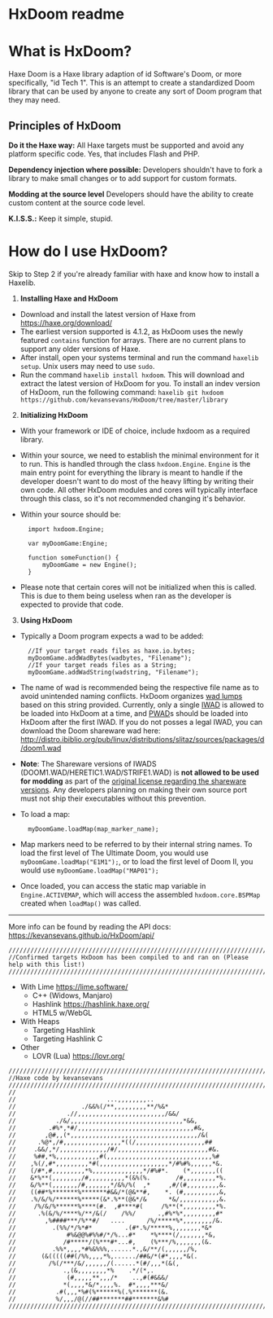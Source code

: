 # HxDoom readme

# What is HxDoom?
Haxe Doom is a Haxe library adaption of id Software's Doom, or more specifically, "id Tech 1". This is an attempt to create a standardized Doom library that can be used by anyone to create any sort of Doom program that they may need.

## Principles of HxDoom
**Do it the Haxe way:** All Haxe targets must be supported and avoid any platform specific code. Yes, that includes Flash and PHP.

**Dependency injection where possible:** Developers shouldn't have to fork a library to make small changes or to add support for custom formats.

**Modding at the source level** Developers should have the ability to create custom content at the source code level.

**K.I.S.S.:** Keep it simple, stupid.

# How do I use HxDoom?
Skip to Step 2 if you're already familiar with haxe and know how to install a Haxelib.
1) **Installing Haxe and HxDoom**
 - Download and install the latest version of Haxe from https://haxe.org/download/
 - The earliest version supported is 4.1.2, as HxDoom uses the newly featured ``contains`` function for arrays. There are no current plans to support any older versions of Haxe.
 - After install, open your systems terminal and run the command ``haxelib setup``. Unix users may need to use ``sudo``.
 - Run the command ``haxelib install hxdoom``. This will download and extract the latest version of HxDoom for you. To install an indev version of HxDoom, run the following command:
 ``haxelib git hxdoom https://github.com/kevansevans/HxDoom/tree/master/library``
2) **Initializing HxDoom**
- With your framework or IDE of choice, include hxdoom as a required library.
- Within your source, we need to establish the minimal environment for it to run. This is handled through the class ``hxdoom.Engine``. ``Engine`` is the main entry point for everything the library is meant to handle if the developer doesn't want to do most of the heavy lifting by writing their own code. All other HxDoom modules and cores will typically interface through this class, so it's not recommended changing it's behavior.
- Within your source should be:

	    import hxdoom.Engine;
	    
	    var myDoomGame:Engine;
	    
	    function someFunction() {
	    	myDoomGame = new Engine();
	    }
* Please note that certain cores will not be initialized when this is called. This is due to them being useless when ran as the developer is expected to provide that code.
3) **Using HxDoom**
- Typically a Doom program expects a wad to be added:

		//If your target reads files as haxe.io.bytes;
		myDoomGame.addWadBytes(wadbytes, "Filename"); 
		//If your target reads files as a String;
		myDoomGame.addWadString(wadstring, "Filename");

- The name of wad is recommended being the respective file name as to avoid unintended naming conflicts. HxDoom organizes [wad lumps](https://doomwiki.org/wiki/Lump) based on this string provided. Currently, only a single [IWAD](https://doomwiki.org/wiki/IWAD) is allowed to be loaded into HxDoom at a time, and [PWAD](https://doomwiki.org/wiki/PWAD)s should be loaded into HxDoom after the first IWAD. If you do not posses a legal IWAD, you can download the Doom shareware wad here: http://distro.ibiblio.org/pub/linux/distributions/slitaz/sources/packages/d/doom1.wad
- **Note**: The Shareware versions of IWADS (DOOM1.WAD/HERETIC1.WAD/STRIFE1.WAD) is **not allowed to be used for modding** as part of the [original license regarding the shareware versions](https://pastebin.com/Fb1GdqiK). Any developers planning on making their own source port must not ship their executables without this prevention.
- To load a map:

	    myDoomGame.loadMap(map_marker_name);

- Map markers need to be referred to by their internal string names. To load the first level of The Ultimate Doom, you would use ``myDoomGame.loadMap("E1M1");``, or to load the first level of Doom II, you would use ``myDoomGame.loadMap("MAP01");``
- Once loaded, you can access the static map variable in ``Engine.ACTIVEMAP``, which will access the assembled ``hxdoom.core.BSPMap`` created when ``loadMap()`` was called.

***

More info can be found by reading the API docs: https://kevansevans.github.io/HxDoom/api/

```
////////////////////////////////////////////////////////////////////////////////////////////////////
//Confirmed targets HxDoom has been compiled to and ran on (Please help with this list!)
////////////////////////////////////////////////////////////////////////////////////////////////////
```
* With Lime https://lime.software/
  * C++ (Widows, Manjaro)
  * Hashlink https://hashlink.haxe.org/
  * HTML5 w/WebGL
* With Heaps
  * Targeting Hashlink
  * Targeting Hashlink C
* Other
  * LOVR (Lua) https://lovr.org/

```
////////////////////////////////////////////////////////////////////////////////////////////////////
//Haxe code by kevansevans
////////////////////////////////////////////////////////////////////////////////////////////////////
//
//                         ...,,,,,,,,..                     
//                  ./&&%(/**,,,,,,,,,**/%&*               
//              .//,,,,,,,,,,,,,,,,,,,,,,,,/&&/            
//           ./&/,,,,,,,,,,,,,,,,,,,,,,,,,,,,,,,*&&,         
//         .#%*,*#/,,,,,,,,,,,,,,,,,,,,,,,,,,,,,,,,#&,       
//        ,@#,,(*,,,,,,,,,,,,,,,,,,,,,,,,,,,,,,,,,,,/&(      
//      .%@*,/#,,,,,,,,,,,,,,,,*((/,,,,,,,,,,,,,,,,,,,##     
//     .&&/,*/,,,,,,,,,,,,,/#/,,,,,,,,,,,,,,,,,,,,,,,,,#&.   
//     %##,*%,,,,,,,,,,,,#(,,,,,,,,,,,,,,,,,,,,,,,,,,,,,%#   
//    ,%(/,#*,,,,,,,,,*#(,,,,,,,,,,,,,,,,,,,*/#%#%,,,,,,*&.  
//    (/#*,#,,,,,,,,,*%,,,,,,,,,,,,,,*/#%#*.    (*,,,,,,,((  
//    &*%**(,,,,,,,,/#,,,,,,,,,,*(&%(%.       /#,,,,,,,,,*%. 
//    &/%**(,,,,,,,/#,,,,,,,*/&%/%(  ,*     ,#/(#,,,,,,,,,&. 
//    ((##*%*******%*******#&&/*(@&**#,    *. (#,,,,,,,,,,&, 
//    .%/&/%/******%*****(&*.%**(@&*/&      *&/,,,,,,,,,,,&. 
//     /%/&/%******%****(#.  ,#****#(     /%**(*,,,,,,,,,*%. 
//      .%(&/%/****%/**/&(/    /%%/      .,#%*%*,,,,,,,,,#*  
//        ,%####***/%**#/   ....      /%/*****%*,,,,,,,,/&.  
//          .(%%/*/%*#*         .(#*.%/*****%,,,,,,,,*&*   
//              #%&@@%#%%#/*/%...#*    *%****(/,,,,,,,*&,    
//             /#*****/(%***#*...#,    (%***/%,,,,,,,(&.     
//          .%%*,,,,*#%&%%%,......*.,&/**/(,,,,,,/%,       
//       (&(((((##(/%%,,,,*%,....../##&/*(#*,,,,*&(.         
//         /%(/***/&/,,,,,,/(......*(#/,,,*(&(,            
//             .,(&,,,,,,,,*%    .*/(*,.                 
//              (#,,,,,**,,,/*    ..,#(#&&&/                 
//             *(,,,,*&/*,,,,%.  #*,,,,***&/                 
//           .#(,,,*%#(%******%(.%*******(&.                 
//           %/,,,/@(//##*******##*******&%#   
////////////////////////////////////////////////////////////////////////////////////////////////////
```